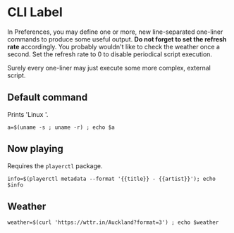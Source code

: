 # CLI Label

In Preferences, you may define one or more, new line-separated one-liner commands to produce some useful output.
**Do not forget to set the refresh rate** accordingly. You probably wouldn't like to check the weather once a second.
Set the refresh rate to 0 to disable periodical script execution.

Surely every one-liner may just execute some more complex, external script.

## Default command

Prints 'Linux <kernel-release>'.

`a=$(uname -s ; uname -r) ; echo $a`

## Now playing

Requires the `playerctl` package.

`info=$(playerctl metadata --format '{{title}} - {{artist}}'); echo $info`

## Weather

`weather=$(curl 'https://wttr.in/Auckland?format=3') ; echo $weather`
